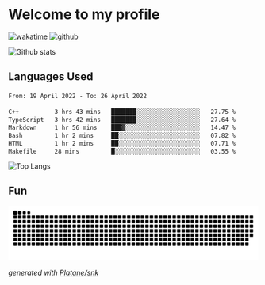 # Welcome to my profile

[![wakatime](https://wakatime.com/badge/user/82c377cd-a54c-404c-b7df-177b313ca539.svg)](https://wakatime.com/@82c377cd-a54c-404c-b7df-177b313ca539)
[![github](https://img.shields.io/github/followers/xinthose?logo=github&style=plastic)](https://github.com/alanhamlett?tab=followers)

![Github stats](https://github-readme-stats.vercel.app/api?username=xinthose&show_icons=true&theme=radical&count_private=true)

## Languages Used

<!--START_SECTION:waka-->

```text
From: 19 April 2022 - To: 26 April 2022

C++          3 hrs 43 mins   ███████░░░░░░░░░░░░░░░░░░   27.75 %
TypeScript   3 hrs 42 mins   ███████░░░░░░░░░░░░░░░░░░   27.64 %
Markdown     1 hr 56 mins    ███▓░░░░░░░░░░░░░░░░░░░░░   14.47 %
Bash         1 hr 2 mins     ██░░░░░░░░░░░░░░░░░░░░░░░   07.82 %
HTML         1 hr 2 mins     ██░░░░░░░░░░░░░░░░░░░░░░░   07.71 %
Makefile     28 mins         █░░░░░░░░░░░░░░░░░░░░░░░░   03.55 %
```

<!--END_SECTION:waka-->

![Top Langs](https://github-readme-stats.vercel.app/api/top-langs/?username=xinthose)

## Fun
![github contribution grid snake animation](https://raw.githubusercontent.com/xinthose/xinthose/output/github-contribution-grid-snake.svg)

_generated with [Platane/snk](https://github.com/Platane/snk)_

